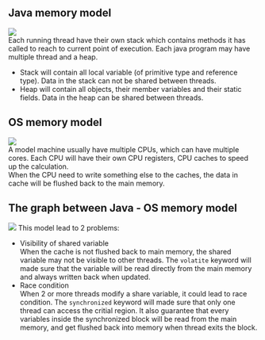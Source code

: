 ## Java memory model
![](http://tutorials.jenkov.com/images/java-concurrency/java-memory-model-1.png)  
Each running thread have their own stack which contains methods it has called to reach to current point of execution. Each java program may have multiple thread and a heap.  
* Stack will contain all local variable (of primitive type and reference type). Data in the stack can not be shared between threads.
* Heap will contain all objects, their member variables and their static fields. Data in the heap can be shared between threads.

## OS memory model
![](http://tutorials.jenkov.com/images/java-concurrency/java-memory-model-4.png)  
A model machine usually have multiple CPUs, which can have multiple cores.
Each CPU will have their own CPU registers, CPU caches to speed up the calculation.  
When the CPU need to write something else to the caches, the data in cache will be flushed back to the main memory. 

## The graph between Java - OS memory model
![](http://tutorials.jenkov.com/images/java-concurrency/java-memory-model-5.png)
This model lead to 2 problems:
* Visibility of shared variable  
 When the cache is not flushed back to main memory, the shared variable may not be visible to other threads. The `volatite` keyword will made sure that the variable will be read directly from the main memory and always written back when updated.
* Race condition  
 When 2 or more threads modify a share variable, it could lead to race condition. The `synchronized` keyword will made sure that only one thread can access the critial region. It also guarantee that every variables inside the synchronized block will be read from the main memory, and get flushed back into memory when thread exits the block.



